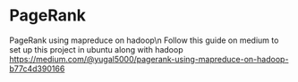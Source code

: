 # PageRank
PageRank using mapreduce on hadoop\n
Follow this guide on medium to set up this project in ubuntu along with hadoop
https://medium.com/@yugal5000/pagerank-using-mapreduce-on-hadoop-b77c4d390166
